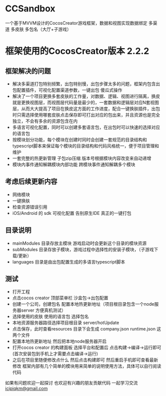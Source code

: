 # CCSandbox

一个基于MVVM设计的CocosCreator游戏框架，数据和视图实现数据绑定  多渠道 多皮肤 多包名（大厅+子游戏）

# 框架使用的CocosCreator版本 2.2.2

框架解决的问题
---
* 解决多渠道打包特别频繁，出包特别慢，出包步骤太多的问题，框架内包含出包配置插件，可视化配置渠道参数，一键出包 傻瓜式操作
* 解决了一个项目更换多套皮肤的工作量，对数据、逻辑、视图进行隔离，换皮就是更换视图层，而视图层代码量是最少的，一套数据和逻辑层对应N套视图层，从而大大提高了项目在换皮这方面的工作进度，配合一键换肤插件，出包时只需选择使用哪套皮肤点击保存即可打出对应的包出来，并且资源也是完全独立，不会有多余的资源包含在内
* 多语言可视化配置，同时可以创建多套语言包，在出包时可以快速的选择对应的语言包
* 按模块划分功能，每个模块在创建时同时会创建一套规范的目录结构和typescript脚本来保证每个模块的目录结构和代码风格统一，便于项目管理和维护
* 一套完整的热更新管理 子包zip压缩 版本号根据模块内容改变来自动递增
* 模块内事件通知解耦模块内部功能  跨模块事件通知解耦多个模块

考虑后续更新内容
---
* 网络模块
* 一键换肤
* 检查资源错误引用
* iOS/Android 的 sdk 可视化配置 告别原生IDE 真正的一键打包

目录说明
---
* mainModules 目录存放主模块 游戏启动时会更新这个目录的模块资源
* subModules 目录存放子模块，游戏过程中选择性的安装子模块，（子游戏下载/更新）
* languages 目录是由出包配置生成的多语言typescript脚本

测试
---
* 打开工程
* 点击cocos creator 顶部菜单栏 沙盒包->出包配置
* 创建一个公司，创建包名 配置本地热更新地址（项目根目录包含一个node服务器server 方便真机测试）
* 选择使用的皮肤 使用的语言包 选择包名 
* 本地资源服务器路径选择项目根目录 server/hotUpdate 
* 点击保存，此时查看resources 目录下会生成 company.json runtime.json 这两个文件
* 配置本地热更新地址  然后把本地node服务器开启
* 打开cocos creator 的构建面板 选择平台和配置后 点击构建->编译->运行即可(首次安装包到手机上才需要点击编译->运行)
* 之后在项目里随便修改点什么 然后点击构建即可 然后重启手机即可查看最新修改
框架内部有几个简单的模块用来简单的说明使用方法，具体可以自行阅读代码


如果有问题欢迎一起探讨 也欢迎有兴趣的朋友贡献代码 一起学习交流 icipiqkm@gmail.com



